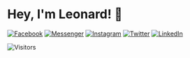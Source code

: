 # Hey, I'm Leonard! 👋

<!--
**sheeeng/sheeeng** is a ✨ _special_ ✨ repository because its `README.md` (this file) appears on your GitHub profile.

Here are some ideas to get you started:

- 🔭 I’m currently working on ...
- 🌱 I’m currently learning ...
- 👯 I’m looking to collaborate on ...
- 🤔 I’m looking for help with ...
- 💬 Ask me about ...
- 📫 How to reach me: ...
- 😄 Pronouns: ...
- ⚡ Fun fact: ...
-->

[![Facebook](https://img.shields.io/badge/Facebook-1877F2?style=for-the-badge&logo=facebook&logoColor=white)](https://www.facebook.com/sheeeng) [![Messenger](https://img.shields.io/badge/Messenger-00B2FF?style=for-the-badge&logo=messenger&logoColor=white)](http://m.me/sheeeng) [![Instagram](https://img.shields.io/badge/Instagram-E4405F?style=for-the-badge&logo=instagram&logoColor=white)](https://www.instagram.com/leeonarding/) [![Twitter](https://img.shields.io/badge/Twitter-1DA1F2?style=for-the-badge&logo=twitter&logoColor=white)](https://twitter.com/sheeeng) [![LinkedIn](https://img.shields.io/badge/LinkedIn-0077B5?style=for-the-badge&logo=linkedin&logoColor=white)](https://www.linkedin.com/in/sheeeng/) <!-- [![Snapchat](https://img.shields.io/badge/Snapchat-%23FFFC00.svg?style=for-the-badge&logo=Snapchat&logoColor=white)](https://www.snapchat.com/add/lenutlee) [![Skype](https://img.shields.io/badge/Skype-00AFF0?style=for-the-badge&logo=skype&logoColor=white)](skype:sheeeng?chat) [![Dribble](https://img.shields.io/badge/Dribbble-EA4C89?style=for-the-badge&logo=dribbble&logoColor=white)]()-->

![Visitors](https://visitor-badge-reloaded.herokuapp.com/badge?page_id=github.sheeeng.visitor-badge-reloaded&color=55acb7&style=for-the-badge&logo=Github)
